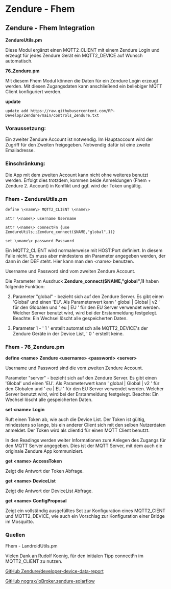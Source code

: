 # Zendure - Fhem
 ## Zendure - Fhem Integration

**ZendureUtils.pm**

Diese Modul ergänzt einen MQTT2_CLIENT mit einem Zendure Login und erzeugt für jedes Zendure Gerät ein MQTT2_DEVICE auf Wunsch automatisch. 

**76_Zendure.pm**

Mit diesem Fhem Modul können die Daten für ein Zendure Login erzeugt werden. Mit diesen Zugangsdaten kann anschließend ein beliebiger MQTT Client konfiguriert werden. 

**update**

`update add https://raw.githubusercontent.com/RP-Develop/Zendure/main/controls_Zendure.txt`

### Voraussetzung:
Ein zweiter Zendure Account ist notwendig. Im Hauptaccount wird der Zugriff für den Zweiten freigegeben. Notwendig dafür ist eine zweite Emailadresse.

### Einschränkung:
Die App mit dem zweiten Account kann nicht ohne weiteres benutzt werden. Erfolgt dies trotzdem, kommen beide Anmeldungen (Fhem + Zendure 2. Account) in Konflikt und ggf. wird der Token ungültig.

### Fhem  - ZendureUtils.pm
`define \<name\> MQTT2_CLIENT \<name\>`

`attr \<name\> username Username`

`attr \<name\> connectFn {use ZendureUtils;;Zendure_connect($NAME,"global",1)}`

`set \<name\> password Password`

Ein MQTT2_CLIENT wird normalerweise mit HOST:Port definiert. In diesem Falle nicht. Es muss aber mindestens ein Parameter angegeben werden, der dann in der DEF steht. Hier kann man den \<name\> benutzen. 

Username und Password sind vom zweiten Zendure Account. 

Die Parameter im Ausdruck **Zendure_connect($NAME,"global",1)** haben folgende Funktion:

2. Parameter "global" - bezieht sich auf den Zendure Server. Es gibt einen 'Global' und einen 'EU'. Als Parameterwert kann ' global | Global | v2 ' für den Globalen und ' eu | EU ' für den EU Server verwendet werden. Welcher Server benutzt wird, wird bei der Erstanmeldung festgelegt. Beachte: Ein Wechsel löscht alle gespeicherten Daten.

3. Parameter 1 - ' 1 ' erstellt automatisch alle MQTT2_DEVICE's der Zendure Geräte in der Device List, ' 0 ' erstellt keine.


### Fhem  - 76_Zendure.pm
**define \<name\> Zendure \<username\> \<password\> \<server\>**

Username und Password sind die vom zweiten Zendure Account.

Parameter "server" - bezieht sich auf den Zendure Server. Es gibt einen 'Global' und einen 'EU'. Als Parameterwert kann ' global | Global | v2 ' für den Globalen und ' eu | EU ' für den EU Server verwendet werden. Welcher Server benutzt wird, wird bei der Erstanmeldung festgelegt. Beachte: Ein Wechsel löscht alle gespeicherten Daten.

**set \<name\> Login**

Ruft einen Token ab, wie auch die Device List. Der Token ist gültig, mindestens so lange, bis ein anderer Client sich mit den selben Nutzerdaten anmeldet. Der Token wird als clientId für einen MQTT Client benutzt.

In den Readings werden weiter Informationen zum Anlegen des Zugangs für den MQTT Server angegeben. Dies ist der MQTT Server, mit dem auch die originale Zendure App kommuniziert.

**get  \<name\>  AccessToken**

Zeigt die Antwort der Token Abfrage.

**get  \<name\>  DeviceList**

Zeigt die Antwort der DeviceList Abfrage.

**get  \<name\>  ConfigProposal**

Zeigt ein vollständig ausgefülltes Set zur Konfiguration eines MQTT2_CIENT und MQTT2_DEVICE, wie auch ein Vorschlag zur Konfiguration einer Bridge im Mosquitto.

### Quellen
Fhem - LandroidUtils.pm

Vielen Dank an Rudolf Koenig, für den initialen Tipp connectFn im MQTT2_CLIENT zu nutzen.

[GitHub Zendure/developer-device-data-report](https://github.com/Zendure/developer-device-data-report)

[GitHub nograx/ioBroker.zendure-solarflow](https://github.com/nograx/ioBroker.zendure-solarflow)

